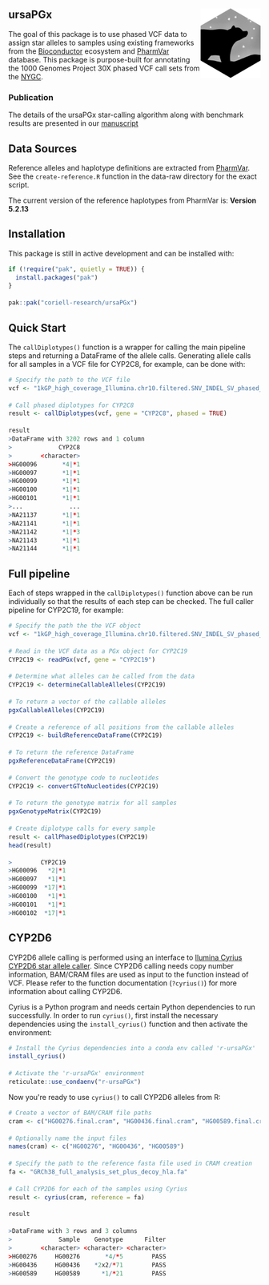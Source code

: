 ## ursaPGx <img src="man/figures/logo.png" align="right" height="139"/>

The goal of this package is to use phased VCF data to assign star alleles to
samples using existing frameworks from the
[Bioconductor](https://www.bioconductor.org/) ecosystem and
[PharmVar](https://www.pharmvar.org) database. This package is purpose-built for
annotating the 1000 Genomes Project 30X phased VCF call sets from the [NYGC](https://ftp.1000genomes.ebi.ac.uk/vol1/ftp/data_collections/1000G_2504_high_coverage/working/20220422_3202_phased_SNV_INDEL_SV/).

### Publication

The details of the ursaPGx star-calling algorithm along with benchmark results are 
presented in our [manuscript](https://www.frontiersin.org/articles/10.3389/fbinf.2024.1351620/full)

## Data Sources

Reference alleles and haplotype definitions are extracted from [PharmVar](https://www.pharmvar.org/download). See the
`create-reference.R` function in the data-raw directory for the exact script.

The current version of the reference haplotypes from PharmVar is: **Version 5.2.13**

## Installation

This package is still in active development and can be installed with:

```r
if (!require("pak", quietly = TRUE)) {
  install.packages("pak")
}

pak::pak("coriell-research/ursaPGx")
```

## Quick Start

The `callDiplotypes()` function is a wrapper for calling the main pipeline 
steps and returning a DataFrame of the allele calls. Generating allele calls
for all samples in a VCF file for CYP2C8, for example, can be done with:

```r
# Specify the path to the VCF file
vcf <- "1kGP_high_coverage_Illumina.chr10.filtered.SNV_INDEL_SV_phased_panel.vcf.gz"

# Call phased diplotypes for CYP2C8
result <- callDiplotypes(vcf, gene = "CYP2C8", phased = TRUE)

result
>DataFrame with 3202 rows and 1 column
>             CYP2C8
>        <character>
>HG00096       *4|*1
>HG00097       *1|*1
>HG00099       *1|*1
>HG00100       *1|*1
>HG00101       *1|*1
>...             ...
>NA21137       *1|*1
>NA21141       *1|*1
>NA21142       *1|*3
>NA21143       *1|*1
>NA21144       *1|*1
```

## Full pipeline

Each of steps wrapped in the `callDiplotypes()` function above can be run 
individually so that the results of each step can be checked. The full caller 
pipeline for CYP2C19, for example:

```r
# Specify the path the the VCF object
vcf <- "1kGP_high_coverage_Illumina.chr10.filtered.SNV_INDEL_SV_phased_panel.vcf.gz"

# Read in the VCF data as a PGx object for CYP2C19
CYP2C19 <- readPGx(vcf, gene = "CYP2C19")

# Determine what alleles can be called from the data
CYP2C19 <- determineCallableAlleles(CYP2C19)

# To return a vector of the callable alleles
pgxCallableAlleles(CYP2C19)

# Create a reference of all positions from the callable alleles 
CYP2C19 <- buildReferenceDataFrame(CYP2C19)

# To return the reference DataFrame
pgxReferenceDataFrame(CYP2C19)

# Convert the genotype code to nucleotides
CYP2C19 <- convertGTtoNucleotides(CYP2C19)

# To return the genotype matrix for all samples
pgxGenotypeMatrix(CYP2C19)

# Create diplotype calls for every sample
result <- callPhasedDiplotypes(CYP2C19)
head(result)

>        CYP2C19
>HG00096   *2|*1
>HG00097   *1|*1
>HG00099  *17|*1
>HG00100   *1|*1
>HG00101   *1|*1
>HG00102  *17|*1
```

## CYP2D6 

CYP2D6 allele calling is performed using an interface to [Ilumina Cyrius CYP2D6 star allele caller](https://github.com/Illumina/Cyrius). Since CYP2D6 calling needs copy 
number information, BAM/CRAM files are used as input to the function instead of 
VCF. Please refer to the function documentation (`?cyrius()`) for more 
information about calling CYP2D6.

Cyrius is a Python program and needs certain Python dependencies to run 
successfully. In order to run `cyrius()`, first install the necessary 
dependencies using the `install_cyrius()` function and then activate the environment:

```r
# Install the Cyrius dependencies into a conda env called 'r-ursaPGx'
install_cyrius()

# Activate the 'r-ursaPGx' environment
reticulate::use_condaenv("r-ursaPGx")
```

Now you're ready to use `cyrius()` to call CYP2D6 alleles from R:

```r
# Create a vector of BAM/CRAM file paths
cram <- c("HG00276.final.cram", "HG00436.final.cram", "HG00589.final.cram")

# Optionally name the input files
names(cram) <- c("HG00276", "HG00436", "HG00589")

# Specify the path to the reference fasta file used in CRAM creation
fa <- "GRCh38_full_analysis_set_plus_decoy_hla.fa"

# Call CYP2D6 for each of the samples using Cyrius
result <- cyrius(cram, reference = fa)

result

>DataFrame with 3 rows and 3 columns
>             Sample    Genotype      Filter
>        <character> <character> <character>
>HG00276     HG00276       *4/*5        PASS
>HG00436     HG00436    *2x2/*71        PASS
>HG00589     HG00589      *1/*21        PASS
```